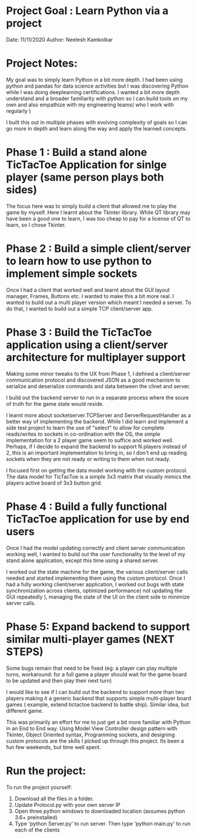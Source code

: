 Project Goal : Learn Python via a project
============
Date: 11/11/2020
Author: Neelesh Kamkolkar

Project Notes: 
==============
My goal was to simply learn Python in a bit more depth. I had been using python and pandas for data science activities but I was discovering Python while I was doing deeplearning certifications. I wanted a bit more depth understand and a broader familiarity with python so I can build tools on my own and also empathize with my engineering teams( who I work with regularly ) 

I built this out in multiple phases with evolving complexity of goals so I can go more in depth and learn along the way and apply the learned concepts.  

 Phase 1 : Build a stand alone TicTacToe Application for sinlge player (same person plays both sides) 
=========

The focus here was to simply build a client that allowed me to play the game by myself. Here I learnt about the Tkinter library. While QT library may have been a good one to learn, I was too cheap to pay for a license of QT to learn, so I chose Tkinter. 

 Phase 2 : Build a simple client/server to learn how to use python to implement simple sockets 
=========

Once I had a client that worked well and learnt about the GUI layout manager, Frames, Buttons etc. I wanted to make this a bit more real. I wanted to build out a multi player version which meant I needed a server. To do that, I wanted to build out a simple TCP client/server app.

 Phase 3 : Build the TicTacToe application using a client/server architecture for multiplayer support
=========

Making some minor tweaks to the UX from Phase 1, I defined a client/server communication protocol and discovered JSON as a good mechanism to serialize and deserialize commands and data between the clinet and server. 

I build out the backend server to run in a separate process where the soure of truth for the game state would reside. 

I learnt more about socketserver.TCPServer and ServerRequestHandler as a better way of implementing the backend. While I did learn and implement a side test project to learn the use of "select" to allow for complete reads/writes to sockets in co-ordination with the OS, the simple implementation for a 2 player game seem to suffice and worked well. Perhaps, if I decide to expand the backend to support N players instead of 2, this is an important implementation to bring in, so I don't end up reading sockets when they are not ready or writing to them when not ready. 

I focused first on getting the data model working with the custom protocol. The data model for TicTacToe is a simple 3x3 matrix that visually mimics the players active board of 3x3 button grid. 

 Phase 4 : Build a fully functional TicTacToe application for use by end users
=========

Once I had the model updating correctly and client server communication working well, I wanted to build out the user functionality to the level of my stand alone application, except this time using a shared server. 

I worked out the state machine for the game, the various client/server calls needed and started implementing them using the custom protocol. Once I had a fully working client/server application, I worked out bugs with state synchronization across clients, optimized performance( not updating the GUI repeatedly ), managing the state of the UI on the client side to minimize server calls. 

Phase 5: Expand backend to support similar multi-player games  (NEXT STEPS)
========
Some bugs remain that need to be fixed (eg: a player can play multiple turns, workaround: for a full game a player should wait for the game board to be updated and then play their next turn) 

I would like to see if I can build out the backend to support more than two players making it a generic backend that supports simple multi-player board games ( example, extend tictactoe backend to battle ship). Similar idea, but different game.

This was primarily an effort for me to just get a bit more familiar with Python in an End to End way. Using Model View Controller design pattern with Tkinter, Object Oriented syntax, Programming sockets, and designing custom protocols are the skills I picked up through this project. Its been a fun few weekends, but time well spent. 

Run the project:
================
To run the project yourself: 
1. Download all the files in a folder. 
2. Update Protocol.py with your own server IP
3. Open three python windows to downloaded location (assumes python 3.6+ preinstalled)
4. Type 'python Server.py' to run server. Then type 'python main.py' to run each of the clients
